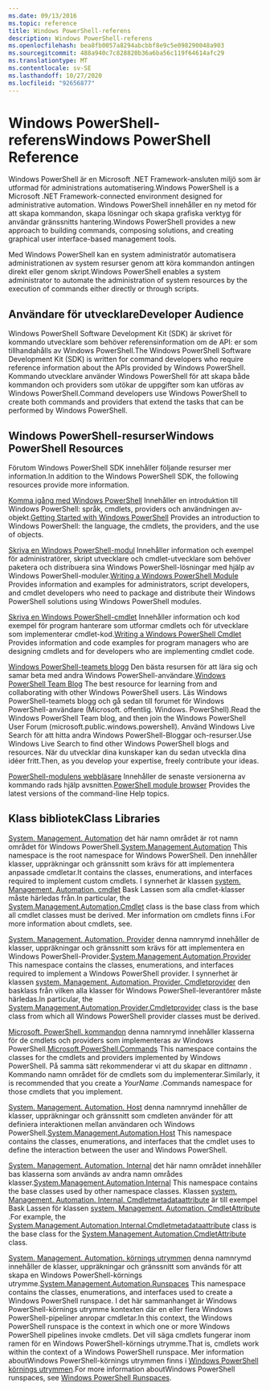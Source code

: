 ```yaml
---
ms.date: 09/13/2016
ms.topic: reference
title: Windows PowerShell-referens
description: Windows PowerShell-referens
ms.openlocfilehash: bea8fb0057a8294abcbbf8e9c5e098290048a903
ms.sourcegitcommit: 488a940c7c828820b36a6ba56c119f64614afc29
ms.translationtype: MT
ms.contentlocale: sv-SE
ms.lasthandoff: 10/27/2020
ms.locfileid: "92656877"
---
```

# <a name="windows-powershell-reference"></a><span data-ttu-id="eb053-103">Windows PowerShell-referens</span><span class="sxs-lookup"><span data-stu-id="eb053-103">Windows PowerShell Reference</span></span>

<span data-ttu-id="eb053-104">Windows PowerShell är en Microsoft .NET Framework-ansluten miljö som är utformad för administrations automatisering.</span><span class="sxs-lookup"><span data-stu-id="eb053-104">Windows PowerShell is a Microsoft .NET Framework-connected environment designed for administrative automation.</span></span> <span data-ttu-id="eb053-105">Windows PowerShell innehåller en ny metod för att skapa kommandon, skapa lösningar och skapa grafiska verktyg för användar gränssnitts hantering.</span><span class="sxs-lookup"><span data-stu-id="eb053-105">Windows PowerShell provides a new approach to building commands, composing solutions, and creating graphical user interface-based management tools.</span></span>

<span data-ttu-id="eb053-106">Med Windows PowerShell kan en system administratör automatisera administrationen av system resurser genom att köra kommandon antingen direkt eller genom skript.</span><span class="sxs-lookup"><span data-stu-id="eb053-106">Windows PowerShell enables a system administrator to automate the administration of system resources by the execution of commands either directly or through scripts.</span></span>

## <a name="developer-audience"></a><span data-ttu-id="eb053-107">Användare för utvecklare</span><span class="sxs-lookup"><span data-stu-id="eb053-107">Developer Audience</span></span>

<span data-ttu-id="eb053-108">Windows PowerShell Software Development Kit (SDK) är skrivet för kommando utvecklare som behöver referensinformation om de API: er som tillhandahålls av Windows PowerShell.</span><span class="sxs-lookup"><span data-stu-id="eb053-108">The Windows PowerShell Software Development Kit (SDK) is written for command developers who require reference information about the APIs provided by Windows PowerShell.</span></span> <span data-ttu-id="eb053-109">Kommando utvecklare använder Windows PowerShell för att skapa både kommandon och providers som utökar de uppgifter som kan utföras av Windows PowerShell.</span><span class="sxs-lookup"><span data-stu-id="eb053-109">Command developers use Windows PowerShell to create both commands and providers that extend the tasks that can be performed by Windows PowerShell.</span></span>

## <a name="windows-powershell-resources"></a><span data-ttu-id="eb053-110">Windows PowerShell-resurser</span><span class="sxs-lookup"><span data-stu-id="eb053-110">Windows PowerShell Resources</span></span>

<span data-ttu-id="eb053-111">Förutom Windows PowerShell SDK innehåller följande resurser mer information.</span><span class="sxs-lookup"><span data-stu-id="eb053-111">In addition to the Windows PowerShell SDK, the following resources provide more information.</span></span>

<span data-ttu-id="eb053-112">[Komma igång med Windows PowerShell](/powershell/scripting/getting-started/getting-started-with-windows-powershell) Innehåller en introduktion till Windows PowerShell: språk, cmdlets, providers och användningen av-objekt.</span><span class="sxs-lookup"><span data-stu-id="eb053-112">[Getting Started with Windows PowerShell](/powershell/scripting/getting-started/getting-started-with-windows-powershell) Provides an introduction to Windows PowerShell: the language, the cmdlets, the providers, and the use of objects.</span></span>

<span data-ttu-id="eb053-113">[Skriva en Windows PowerShell-modul](./module/writing-a-windows-powershell-module.md) Innehåller information och exempel för administratörer, skript utvecklare och cmdlet-utvecklare som behöver paketera och distribuera sina Windows PowerShell-lösningar med hjälp av Windows PowerShell-moduler.</span><span class="sxs-lookup"><span data-stu-id="eb053-113">[Writing a Windows PowerShell Module](./module/writing-a-windows-powershell-module.md) Provides information and examples for administrators, script developers, and cmdlet developers who need to package and distribute their Windows PowerShell solutions using Windows PowerShell modules.</span></span>

<span data-ttu-id="eb053-114">[Skriva en Windows PowerShell-cmdlet](./cmdlet/writing-a-windows-powershell-cmdlet.md) Innehåller information och kod exempel för program hanterare som utformar cmdlets och för utvecklare som implementerar cmdlet-kod.</span><span class="sxs-lookup"><span data-stu-id="eb053-114">[Writing a Windows PowerShell Cmdlet](./cmdlet/writing-a-windows-powershell-cmdlet.md) Provides information and code examples for program managers who are designing cmdlets and for developers who are implementing cmdlet code.</span></span>

<span data-ttu-id="eb053-115">[Windows PowerShell-teamets blogg](https://blogs.msdn.microsoft.com/PowerShell/) Den bästa resursen för att lära sig och samar beta med andra Windows PowerShell-användare.</span><span class="sxs-lookup"><span data-stu-id="eb053-115">[Windows PowerShell Team Blog](https://blogs.msdn.microsoft.com/PowerShell/) The best resource for learning from and collaborating with other Windows PowerShell users.</span></span> <span data-ttu-id="eb053-116">Läs Windows PowerShell-teamets blogg och gå sedan till forumet för Windows PowerShell-användare (Microsoft. offentlig. Windows. PowerShell).</span><span class="sxs-lookup"><span data-stu-id="eb053-116">Read the Windows PowerShell Team blog, and then join the Windows PowerShell User Forum (microsoft.public.windows.powershell).</span></span>
<span data-ttu-id="eb053-117">Använd Windows Live Search för att hitta andra Windows PowerShell-Bloggar och-resurser.</span><span class="sxs-lookup"><span data-stu-id="eb053-117">Use Windows Live Search to find other Windows PowerShell blogs and resources.</span></span> <span data-ttu-id="eb053-118">När du utvecklar dina kunskaper kan du sedan utveckla dina idéer fritt.</span><span class="sxs-lookup"><span data-stu-id="eb053-118">Then, as you develop your expertise, freely contribute your ideas.</span></span>

<span data-ttu-id="eb053-119">[PowerShell-modulens webbläsare](/powershell/module/) Innehåller de senaste versionerna av kommando rads hjälp avsnitten.</span><span class="sxs-lookup"><span data-stu-id="eb053-119">[PowerShell module browser](/powershell/module/) Provides the latest versions of the command-line Help topics.</span></span>

## <a name="class-libraries"></a><span data-ttu-id="eb053-120">Klass bibliotek</span><span class="sxs-lookup"><span data-stu-id="eb053-120">Class Libraries</span></span>

<span data-ttu-id="eb053-121">[System. Management. Automation](/dotnet/api/System.Management.Automation) det här namn området är rot namn området för Windows PowerShell.</span><span class="sxs-lookup"><span data-stu-id="eb053-121">[System.Management.Automation](/dotnet/api/System.Management.Automation) This namespace is the root namespace for Windows PowerShell.</span></span> <span data-ttu-id="eb053-122">Den innehåller klasser, uppräkningar och gränssnitt som krävs för att implementera anpassade cmdletar.</span><span class="sxs-lookup"><span data-stu-id="eb053-122">It contains the classes, enumerations, and interfaces required to implement custom cmdlets.</span></span> <span data-ttu-id="eb053-123">I synnerhet är klassen [system. Management. Automation. cmdlet](/dotnet/api/System.Management.Automation.Cmdlet) Bask Lassen som alla cmdlet-klasser måste härledas från.</span><span class="sxs-lookup"><span data-stu-id="eb053-123">In particular, the [System.Management.Automation.Cmdlet](/dotnet/api/System.Management.Automation.Cmdlet) class is the base class from which all cmdlet classes must be derived.</span></span> <span data-ttu-id="eb053-124">Mer information om cmdlets finns i.</span><span class="sxs-lookup"><span data-stu-id="eb053-124">For more information about cmdlets, see.</span></span>

<span data-ttu-id="eb053-125">[System. Management. Automation. Provider](/dotnet/api/System.Management.Automation.Provider) denna namnrymd innehåller de klasser, uppräkningar och gränssnitt som krävs för att implementera en Windows PowerShell-Provider.</span><span class="sxs-lookup"><span data-stu-id="eb053-125">[System.Management.Automation.Provider](/dotnet/api/System.Management.Automation.Provider) This namespace contains the classes, enumerations, and interfaces required to implement a Windows PowerShell provider.</span></span> <span data-ttu-id="eb053-126">I synnerhet är klassen [system. Management. Automation. Provider. Cmdletprovider](/dotnet/api/System.Management.Automation.Provider.CmdletProvider) den basklass från vilken alla klasser för Windows PowerShell-leverantörer måste härledas.</span><span class="sxs-lookup"><span data-stu-id="eb053-126">In particular, the [System.Management.Automation.Provider.Cmdletprovider](/dotnet/api/System.Management.Automation.Provider.CmdletProvider) class is the base class from which all Windows PowerShell provider classes must be derived.</span></span>

<span data-ttu-id="eb053-127">[Microsoft. PowerShell. kommandon](/dotnet/api/Microsoft.PowerShell.Commands) denna namnrymd innehåller klasserna för de cmdlets och providers som implementeras av Windows PowerShell.</span><span class="sxs-lookup"><span data-stu-id="eb053-127">[Microsoft.PowerShell.Commands](/dotnet/api/Microsoft.PowerShell.Commands) This namespace contains the classes for the cmdlets and providers implemented by Windows PowerShell.</span></span> <span data-ttu-id="eb053-128">På samma sätt rekommenderar vi att du skapar en *dittnamn* . Kommando namn området för de cmdlets som du implementerar.</span><span class="sxs-lookup"><span data-stu-id="eb053-128">Similarly, it is recommended that you create a *YourName* .Commands namespace for those cmdlets that you implement.</span></span>

<span data-ttu-id="eb053-129">[System. Management. Automation. Host](/dotnet/api/System.Management.Automation.Host) denna namnrymd innehåller de klasser, uppräkningar och gränssnitt som cmdleten använder för att definiera interaktionen mellan användaren och Windows PowerShell.</span><span class="sxs-lookup"><span data-stu-id="eb053-129">[System.Management.Automation.Host](/dotnet/api/System.Management.Automation.Host) This namespace contains the classes, enumerations, and interfaces that the cmdlet uses to define the interaction between the user and Windows PowerShell.</span></span>

<span data-ttu-id="eb053-130">[System. Management. Automation. Internal](/dotnet/api/System.Management.Automation.Internal) det här namn området innehåller bas klasserna som används av andra namn områdes klasser.</span><span class="sxs-lookup"><span data-stu-id="eb053-130">[System.Management.Automation.Internal](/dotnet/api/System.Management.Automation.Internal) This namespace contains the base classes used by other namespace classes.</span></span> <span data-ttu-id="eb053-131">Klassen [system. Management. Automation. Internal. Cmdletmetadataattribute](/dotnet/api/System.Management.Automation.Internal.CmdletMetadataAttribute) är till exempel Bask Lassen för klassen [system. Management. Automation. CmdletAttribute](/dotnet/api/System.Management.Automation.CmdletAttribute) .</span><span class="sxs-lookup"><span data-stu-id="eb053-131">For example, the [System.Management.Automation.Internal.Cmdletmetadataattribute](/dotnet/api/System.Management.Automation.Internal.CmdletMetadataAttribute) class is the base class for the [System.Management.Automation.CmdletAttribute](/dotnet/api/System.Management.Automation.CmdletAttribute) class.</span></span>

<span data-ttu-id="eb053-132">[System. Management. Automation. körnings utrymmen](/dotnet/api/System.Management.Automation.Runspaces) denna namnrymd innehåller de klasser, uppräkningar och gränssnitt som används för att skapa en Windows PowerShell-körnings utrymme.</span><span class="sxs-lookup"><span data-stu-id="eb053-132">[System.Management.Automation.Runspaces](/dotnet/api/System.Management.Automation.Runspaces) This namespace contains the classes, enumerations, and interfaces used to create a Windows PowerShell runspace.</span></span> <span data-ttu-id="eb053-133">I det här sammanhanget är Windows PowerShell-körnings utrymme kontexten där en eller flera Windows PowerShell-pipeliner anropar cmdletar.</span><span class="sxs-lookup"><span data-stu-id="eb053-133">In this context, the Windows PowerShell runspace is the context in which one or more Windows PowerShell pipelines invoke cmdlets.</span></span> <span data-ttu-id="eb053-134">Det vill säga cmdlets fungerar inom ramen för en Windows PowerShell-körnings utrymme.</span><span class="sxs-lookup"><span data-stu-id="eb053-134">That is, cmdlets work within the context of a Windows PowerShell runspace.</span></span> <span data-ttu-id="eb053-135">Mer information aboutWindows PowerShell-körnings utrymmen finns i [Windows PowerShell körnings utrymmen](hosting/creating-runspaces.md).</span><span class="sxs-lookup"><span data-stu-id="eb053-135">For more information aboutWindows PowerShell runspaces, see [Windows PowerShell Runspaces](hosting/creating-runspaces.md).</span></span>
